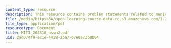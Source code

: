 ```yaml
---
content_type: resource
description: This resource contains problem statements related to municipal database.
file: /media/https%3A/open-learning-course-data-rc.s3.amazonaws.com/1-204-computer-algorithms-in-systems-engineering-spring-2010/2ad074f9ec1e44182ba767e0a73b0b04_MIT1_204S10_assn2.pdf
file_type: application/pdf
resourcetype: Document
title: MIT1_204S10_assn2.pdf
uid: 2ad074f9-ec1e-4418-2ba7-67e0a73b0b04
---
```

